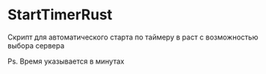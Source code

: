 # StartTimerRust

Скрипт для автоматического старта по таймеру в раст с возможностью выбора сервера

Ps. Время указывается в минутах
